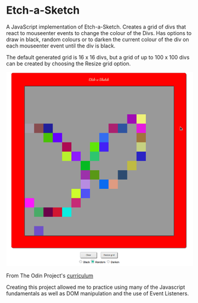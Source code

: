 # Etch-a-Sketch

A JavaScript implementation of Etch-a-Sketch. Creates a grid of divs that react to mouseenter events to change the colour of the Divs.
Has options to draw in black, random colours or to darken the current colour of the div on each mouseenter event until the div is black.

The default generated grid is 16 x 16 divs, but a grid of up to 100 x 100 divs can be created by choosing the Resize grid option.

![Etch-a-Sketch screenshot](Screenshot.png?raw=true "Etch-a-Sketch")

From The Odin Project's [curriculum](https://www.theodinproject.com/lessons/etch-a-sketch-project)

Creating this project allowed me to practice using many of the Javascript fundamentals as well as DOM manipulation and the use of Event Listeners.
